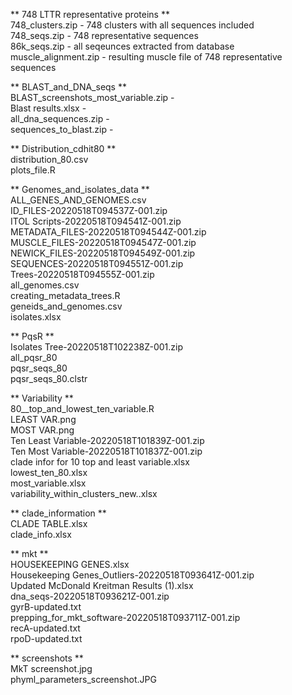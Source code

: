 
** 748 LTTR representative proteins ** <br>
748_clusters.zip - 748 clusters with all sequences included <br>
748_seqs.zip - 748 representative sequences <br>
86k_seqs.zip - all seqeunces extracted from database <br>
muscle_alignment.zip - resulting muscle file of 748 representative sequences <br>


** BLAST_and_DNA_seqs ** <br>
BLAST_screenshots_most_variable.zip - <br>
Blast results.xlsx - <br>
all_dna_sequences.zip - <br>
sequences_to_blast.zip - <br>


** Distribution_cdhit80 ** <br>
distribution_80.csv <br>
plots_file.R <br>


** Genomes_and_isolates_data ** <br>
ALL_GENES_AND_GENOMES.csv <br>
ID_FILES-20220518T094537Z-001.zip <br>
ITOL Scripts-20220518T094541Z-001.zip <br>
METADATA_FILES-20220518T094544Z-001.zip <br>
MUSCLE_FILES-20220518T094547Z-001.zip <br>
NEWICK_FILES-20220518T094549Z-001.zip <br>
SEQUENCES-20220518T094551Z-001.zip <br>
Trees-20220518T094555Z-001.zip <br>
all_genomes.csv <br>
creating_metadata_trees.R <br>
geneids_and_genomes.csv <br>
isolates.xlsx <br>


** PqsR ** <br>
Isolates Tree-20220518T102238Z-001.zip <br>
all_pqsr_80 <br>
pqsr_seqs_80 <br>
pqsr_seqs_80.clstr <br>

** Variability ** <br>
80__top_and_lowest_ten_variable.R <br>
LEAST VAR.png <br>
MOST  VAR.png <br>
Ten Least Variable-20220518T101839Z-001.zip <br>
Ten Most Variable-20220518T101837Z-001.zip <br>
clade infor for 10 top and least variable.xlsx <br>
lowest_ten_80.xlsx <br>
most_variable.xlsx <br>
variability_within_clusters_new..xlsx <br>

** clade_information ** <br>
CLADE TABLE.xlsx <br>
clade_info.xlsx <br>


** mkt ** <br>
HOUSEKEEPING GENES.xlsx <br>
Housekeeping Genes_Outliers-20220518T093641Z-001.zip <br>
Updated McDonald Kreitman Results (1).xlsx <br>
dna_seqs-20220518T093621Z-001.zip <br>
gyrB-updated.txt <br>
prepping_for_mkt_software-20220518T093711Z-001.zip <br>
recA-updated.txt <br>
rpoD-updated.txt <br>


** screenshots ** <br>
MkT screenshot.jpg <br>
phyml_parameters_screenshot.JPG <br>
